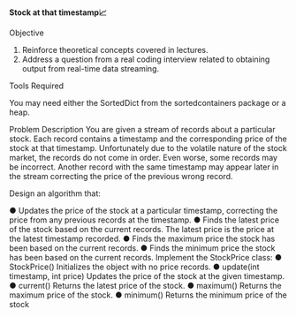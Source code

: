 **Stock at that timestamp📈**

Objective
1. Reinforce theoretical concepts covered in lectures.
2. Address a question from a real coding interview related to obtaining output from real-time data streaming.

Tools Required

You may need either the SortedDict from the sortedcontainers package or a heap.

Problem Description
You are given a stream of records about a particular stock. Each record contains a timestamp and the corresponding
price of the stock at that timestamp.
Unfortunately due to the volatile nature of the stock market, the records do not come in order. Even worse, some
records may be incorrect. Another record with the same timestamp may appear later in the stream correcting the price
of the previous wrong record.

Design an algorithm that:

● Updates the price of the stock at a particular timestamp, correcting the price from any previous records at the
timestamp.
● Finds the latest price of the stock based on the current records. The latest price is the price at the latest
timestamp recorded.
● Finds the maximum price the stock has been based on the current records.
● Finds the minimum price the stock has been based on the current records.
Implement the StockPrice class:
● StockPrice() Initializes the object with no price records.
● update(int timestamp, int price) Updates the price of the stock at the given timestamp.
● current() Returns the latest price of the stock.
● maximum() Returns the maximum price of the stock.
● minimum() Returns the minimum price of the stock
